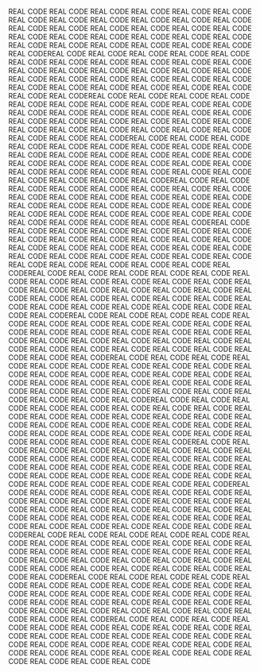 REAL CODE                                                                      REAL CODE
REAL CODE
REAL CODE
REAL CODE
REAL CODE
REAL CODE
REAL CODE
REAL CODE
REAL CODE
REAL CODE
REAL CODE
REAL CODE
REAL CODE
REAL CODE
REAL CODE
REAL CODE
REAL CODE
REAL CODE
REAL CODE
REAL CODE
REAL CODE
REAL CODE
REAL CODE
REAL CODE
REAL CODE
REAL CODE
REAL CODE
REAL CODE
REAL CODE
REAL CODEREAL CODE                                                                      REAL CODE
REAL CODE
REAL CODE
REAL CODE
REAL CODE
REAL CODE
REAL CODE
REAL CODE
REAL CODE
REAL CODE
REAL CODE
REAL CODE
REAL CODE
REAL CODE
REAL CODE
REAL CODE
REAL CODE
REAL CODE
REAL CODE
REAL CODE
REAL CODE
REAL CODE
REAL CODE
REAL CODE
REAL CODE
REAL CODE
REAL CODE
REAL CODE
REAL CODE
REAL CODEREAL CODE                                                                      REAL CODE
REAL CODE
REAL CODE
REAL CODE
REAL CODE
REAL CODE
REAL CODE
REAL CODE
REAL CODE
REAL CODE
REAL CODE
REAL CODE
REAL CODE
REAL CODE
REAL CODE
REAL CODE
REAL CODE
REAL CODE
REAL CODE
REAL CODE
REAL CODE
REAL CODE
REAL CODE
REAL CODE
REAL CODE
REAL CODE
REAL CODE
REAL CODE
REAL CODE
REAL CODEREAL CODE                                                                      REAL CODE
REAL CODE
REAL CODE
REAL CODE
REAL CODE
REAL CODE
REAL CODE
REAL CODE
REAL CODE
REAL CODE
REAL CODE
REAL CODE
REAL CODE
REAL CODE
REAL CODE
REAL CODE
REAL CODE
REAL CODE
REAL CODE
REAL CODE
REAL CODE
REAL CODE
REAL CODE
REAL CODE
REAL CODE
REAL CODE
REAL CODE
REAL CODE
REAL CODE
REAL CODEREAL CODE                                                                      REAL CODE
REAL CODE
REAL CODE
REAL CODE
REAL CODE
REAL CODE
REAL CODE
REAL CODE
REAL CODE
REAL CODE
REAL CODE
REAL CODE
REAL CODE
REAL CODE
REAL CODE
REAL CODE
REAL CODE
REAL CODE
REAL CODE
REAL CODE
REAL CODE
REAL CODE
REAL CODE
REAL CODE
REAL CODE
REAL CODE
REAL CODE
REAL CODE
REAL CODE
REAL CODEREAL CODE                                                                      REAL CODE
REAL CODE
REAL CODE
REAL CODE
REAL CODE
REAL CODE
REAL CODE
REAL CODE
REAL CODE
REAL CODE
REAL CODE
REAL CODE
REAL CODE
REAL CODE
REAL CODE
REAL CODE
REAL CODE
REAL CODE
REAL CODE
REAL CODE
REAL CODE
REAL CODE
REAL CODE
REAL CODE
REAL CODE
REAL CODE
REAL CODE
REAL CODE
REAL CODE
REAL CODEREAL CODE                                                                      REAL CODE
REAL CODE
REAL CODE
REAL CODE
REAL CODE
REAL CODE
REAL CODE
REAL CODE
REAL CODE
REAL CODE
REAL CODE
REAL CODE
REAL CODE
REAL CODE
REAL CODE
REAL CODE
REAL CODE
REAL CODE
REAL CODE
REAL CODE
REAL CODE
REAL CODE
REAL CODE
REAL CODE
REAL CODE
REAL CODE
REAL CODE
REAL CODE
REAL CODE
REAL CODEREAL CODE                                                                      REAL CODE
REAL CODE
REAL CODE
REAL CODE
REAL CODE
REAL CODE
REAL CODE
REAL CODE
REAL CODE
REAL CODE
REAL CODE
REAL CODE
REAL CODE
REAL CODE
REAL CODE
REAL CODE
REAL CODE
REAL CODE
REAL CODE
REAL CODE
REAL CODE
REAL CODE
REAL CODE
REAL CODE
REAL CODE
REAL CODE
REAL CODE
REAL CODE
REAL CODE
REAL CODEREAL CODE                                                                      REAL CODE
REAL CODE
REAL CODE
REAL CODE
REAL CODE
REAL CODE
REAL CODE
REAL CODE
REAL CODE
REAL CODE
REAL CODE
REAL CODE
REAL CODE
REAL CODE
REAL CODE
REAL CODE
REAL CODE
REAL CODE
REAL CODE
REAL CODE
REAL CODE
REAL CODE
REAL CODE
REAL CODE
REAL CODE
REAL CODE
REAL CODE
REAL CODE
REAL CODE
REAL CODEREAL CODE                                                                      REAL CODE
REAL CODE
REAL CODE
REAL CODE
REAL CODE
REAL CODE
REAL CODE
REAL CODE
REAL CODE
REAL CODE
REAL CODE
REAL CODE
REAL CODE
REAL CODE
REAL CODE
REAL CODE
REAL CODE
REAL CODE
REAL CODE
REAL CODE
REAL CODE
REAL CODE
REAL CODE
REAL CODE
REAL CODE
REAL CODE
REAL CODE
REAL CODE
REAL CODE
REAL CODEREAL CODE                                                                      REAL CODE
REAL CODE
REAL CODE
REAL CODE
REAL CODE
REAL CODE
REAL CODE
REAL CODE
REAL CODE
REAL CODE
REAL CODE
REAL CODE
REAL CODE
REAL CODE
REAL CODE
REAL CODE
REAL CODE
REAL CODE
REAL CODE
REAL CODE
REAL CODE
REAL CODE
REAL CODE
REAL CODE
REAL CODE
REAL CODE
REAL CODE
REAL CODE
REAL CODE
REAL CODEREAL CODE                                                                      REAL CODE
REAL CODE
REAL CODE
REAL CODE
REAL CODE
REAL CODE
REAL CODE
REAL CODE
REAL CODE
REAL CODE
REAL CODE
REAL CODE
REAL CODE
REAL CODE
REAL CODE
REAL CODE
REAL CODE
REAL CODE
REAL CODE
REAL CODE
REAL CODE
REAL CODE
REAL CODE
REAL CODE
REAL CODE
REAL CODE
REAL CODE
REAL CODE
REAL CODE
REAL CODEREAL CODE                                                                      REAL CODE
REAL CODE
REAL CODE
REAL CODE
REAL CODE
REAL CODE
REAL CODE
REAL CODE
REAL CODE
REAL CODE
REAL CODE
REAL CODE
REAL CODE
REAL CODE
REAL CODE
REAL CODE
REAL CODE
REAL CODE
REAL CODE
REAL CODE
REAL CODE
REAL CODE
REAL CODE
REAL CODE
REAL CODE
REAL CODE
REAL CODE
REAL CODE
REAL CODE
REAL CODEREAL CODE                                                                      REAL CODE
REAL CODE
REAL CODE
REAL CODE
REAL CODE
REAL CODE
REAL CODE
REAL CODE
REAL CODE
REAL CODE
REAL CODE
REAL CODE
REAL CODE
REAL CODE
REAL CODE
REAL CODE
REAL CODE
REAL CODE
REAL CODE
REAL CODE
REAL CODE
REAL CODE
REAL CODE
REAL CODE
REAL CODE
REAL CODE
REAL CODE
REAL CODE
REAL CODE
REAL CODEREAL CODE                                                                      REAL CODE
REAL CODE
REAL CODE
REAL CODE
REAL CODE
REAL CODE
REAL CODE
REAL CODE
REAL CODE
REAL CODE
REAL CODE
REAL CODE
REAL CODE
REAL CODE
REAL CODE
REAL CODE
REAL CODE
REAL CODE
REAL CODE
REAL CODE
REAL CODE
REAL CODE
REAL CODE
REAL CODE
REAL CODE
REAL CODE
REAL CODE
REAL CODE
REAL CODE
REAL CODE
